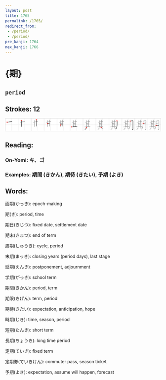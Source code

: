 ```yaml
---
layout: post
title: 1765
permalink: /1765/
redirect_from:
 - /period/
 - /period/
pre_kanji: 1764
nex_kanji: 1766
---
```


# {期}

## `period`

## Strokes: 12

<div class="stroke"><img src="../images/E69C9F.png" /></div>

## Reading:

### On-Yomi: キ、ゴ

### Examples: 期間 (きかん), 期待 (きたい), 予期 (よき)

## Words:

画期(かっき): epoch-making

期(き): period, time

期日(きじつ): fixed date, settlement date

期末(きまつ): end of term

周期(しゅうき): cycle, period

末期(まっき): closing years (period days), last stage

延期(えんき): postponement, adjournment

学期(がっき): school term

期間(きかん): period, term

期限(きげん): term, period

期待(きたい): expectation, anticipation, hope

時期(じき): time, season, period

短期(たんき): short term

長期(ちょうき): long time period

定期(ていき): fixed term

定期券(ていきけん): commuter pass, season ticket

予期(よき): expectation, assume will happen, forecast
